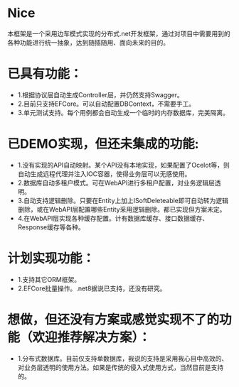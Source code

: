 # Nice
本框架是一个采用边车模式实现的分布式.net开发框架，通过对项目中需要用到的各种功能进行统一抽象，达到随插随用、面向未来的目的。

# 已具有功能：
* 1.根据协议层自动生成Controller层，并仍然支持Swagger。
* 2.目前只支持EFCore。可以自动配置DBContext，不需要手工。
* 3.单元测试支持。每个用例都会自动生成一个临时的内存数据库，完美隔离。

# 已DEMO实现，但还未集成的功能:
* 1.没有实现的API自动映射。某个API没有本地实现，如果配置了Ocelot等，则自动生成远程代理并注入IOC容器，使得业务层可以无感使用。
* 2.数据库自动多租户模式。可在WebAPI进行多租户配置，对业务逻辑层透明。
* 3.自动支持逻辑删除。只要在Entity上加上ISoftDeleteable即可自动转为逻辑删除，或在WebAPI层配置哪些Entity采用逻辑删除。都已实现但方案未定。
* 4.在WebAPI层实现各种缓存配置。计有数据库缓存、接口数据缓存、Response缓存等各种。

# 计划实现功能：
* 1.支持其它ORM框架。 
* 2.EFCore批量操作。.net8据说已支持，还没有研究。

# 想做，但还没有方案或感觉实现不了的功能（欢迎推荐解决方案）：
* 1.分布式数据库。目前仅支持单数据库，我说的支持是采用我心目中高效的、对业务层透明的使用方法。如果是传统的侵入式使用方式，当然目前是支持的。

